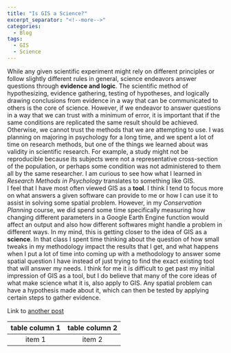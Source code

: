 ```yaml
---
title: "Is GIS a Science?"
excerpt_separator: "<!--more-->"
categories:
  - Blog
tags:
  - GIS
  - Science
---
```



While any given scientific experiment might rely on different principles or follow slightly different rules in general, science endeavors answer questions through **evidence and logic**. The scientific method of hypothesizing, evidence gathering, testing of hypotheses, and logically drawing conclusions from evidence in a way that can be communicated to others is the core of science. However, if we endeavor to answer questions in a way that we can trust with a minimum of error, it is important that if the same conditions are replicated the same result should be achieved. Otherwise, we cannot trust the methods that we are attempting to use. I was planning on majoring in psychology for a long time, and we spent a lot of time on research methods, but one of the things we learned about was validity in scientific research. For example, a study might not be reproducible because its subjects were not a representative cross-section of the population, or perhaps some condition was not administered to them all by the same researcher. I am curious to see how what I learned in *Research Methods in Psychology* translates to something like GIS. \
I feel that I have most often viewed GIS as a **tool**. I think I tend to focus more on what answers a given software can provide to me or how I can use it to assist in solving some spatial problem. However, in my *Conservation Planning* course, we did spend some time specifically measuring how changing different parameters in a Google Earth Engine function would affect an output and also how different softwares might handle a problem in different ways. In my mind, this is getting closer to the idea of GIS as a **science**. In that class I spent time thinking about the question of how small tweaks in my methodology impact the results that I get, and what happens when I put a lot of time into coming up with a methodology to answer some spatial question I have instead of just trying to find the exact existing tool that will answer my needs. I think for me it is difficult to get past my initial impression of GIS as a tool, but I do believe that many of the core ideas of what make science what it is, also apply to GIS. Any spatial problem can have a hypothesis made about it, which can then be tested by applying certain steps to gather evidence. 

Link to [another post](/welcome-to-jekyll)


| table column 1 | table column 2 |
| :--------: | :-----: |
| item 1 | item 2 |
